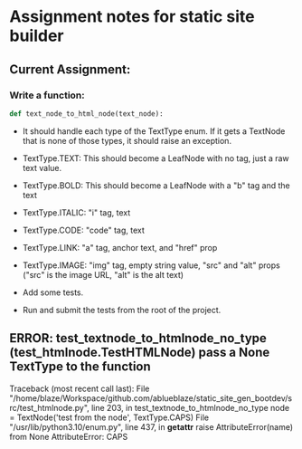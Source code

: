 # Assignment notes for static site builder

## Current Assignment:

### Write a function:
```python
def text_node_to_html_node(text_node):
```
- It should handle each type of the TextType enum. If it gets a TextNode that is none of those types, it should raise an exception.

- TextType.TEXT: This should become a LeafNode with no tag, just a raw text value.
- TextType.BOLD: This should become a LeafNode with a "b" tag and the text
- TextType.ITALIC: "i" tag, text
- TextType.CODE: "code" tag, text
- TextType.LINK: "a" tag, anchor text, and "href" prop
- TextType.IMAGE: "img" tag, empty string value, "src" and "alt" props ("src" is the image URL, "alt" is the alt text)

- Add some tests.
- Run and submit the tests from the root of the project.

ERROR: test_textnode_to_htmlnode_no_type (test_htmlnode.TestHTMLNode)
pass a None TextType to the function
----------------------------------------------------------------------
Traceback (most recent call last):
  File "/home/blaze/Workspace/github.com/ablueblaze/static_site_gen_bootdev/src/test_htmlnode.py", line 203, in test_textnode_to_htmlnode_no_type
    node = TextNode('test from the node', TextType.CAPS)
  File "/usr/lib/python3.10/enum.py", line 437, in __getattr__
    raise AttributeError(name) from None
AttributeError: CAPS

